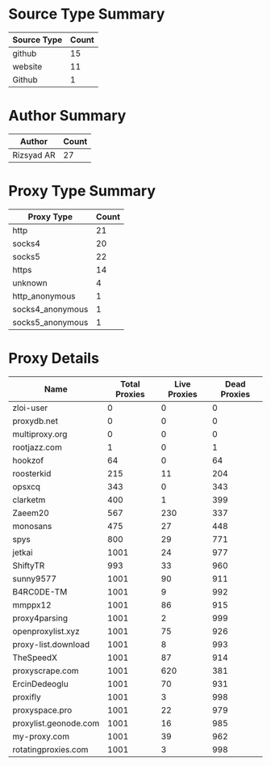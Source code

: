 # Source Type Summary

| Source Type | Count |
|-------------|-------|
| github | 15 |
| website | 11 |
| Github | 1 |


# Author Summary

| Author | Count |
|--------|-------|
| Rizsyad AR | 27 |


# Proxy Type Summary

| Proxy Type | Count |
|------------|-------|
| http | 21 |
| socks4 | 20 |
| socks5 | 22 |
| https | 14 |
| unknown | 4 |
| http_anonymous | 1 |
| socks4_anonymous | 1 |
| socks5_anonymous | 1 |


# Proxy Details

| Name | Total Proxies | Live Proxies | Dead Proxies |
|------|---------------|--------------|---------------|
| zloi-user | 0 | 0 | 0 |
| proxydb.net | 0 | 0 | 0 |
| multiproxy.org | 0 | 0 | 0 |
| rootjazz.com | 1 | 0 | 1 |
| hookzof | 64 | 0 | 64 |
| roosterkid | 215 | 11 | 204 |
| opsxcq | 343 | 0 | 343 |
| clarketm | 400 | 1 | 399 |
| Zaeem20 | 567 | 230 | 337 |
| monosans | 475 | 27 | 448 |
| spys | 800 | 29 | 771 |
| jetkai | 1001 | 24 | 977 |
| ShiftyTR | 993 | 33 | 960 |
| sunny9577 | 1001 | 90 | 911 |
| B4RC0DE-TM | 1001 | 9 | 992 |
| mmppx12 | 1001 | 86 | 915 |
| proxy4parsing | 1001 | 2 | 999 |
| openproxylist.xyz | 1001 | 75 | 926 |
| proxy-list.download | 1001 | 8 | 993 |
| TheSpeedX | 1001 | 87 | 914 |
| proxyscrape.com | 1001 | 620 | 381 |
| ErcinDedeoglu | 1001 | 70 | 931 |
| proxifly | 1001 | 3 | 998 |
| proxyspace.pro | 1001 | 22 | 979 |
| proxylist.geonode.com | 1001 | 16 | 985 |
| my-proxy.com | 1001 | 39 | 962 |
| rotatingproxies.com | 1001 | 3 | 998 |
